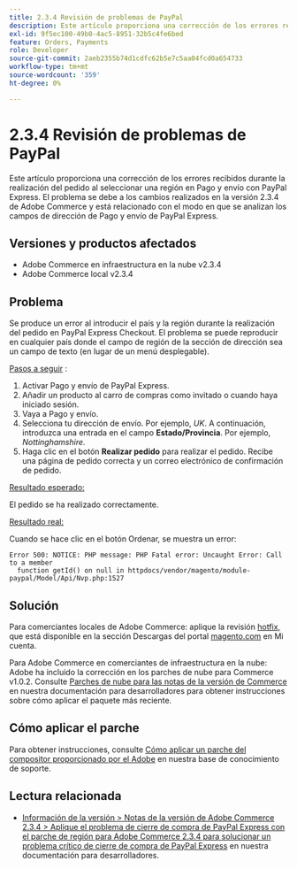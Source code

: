 ```yaml
---
title: 2.3.4 Revisión de problemas de PayPal
description: Este artículo proporciona una corrección de los errores recibidos durante la realización del pedido al seleccionar una región en Pago y envío con PayPal Express. El problema se debe a los cambios realizados en la versión 2.3.4 de Adobe Commerce y está relacionado con el modo en que se analizan los campos de dirección de Pago y envío de PayPal Express.
exl-id: 9f5ec100-49b0-4ac5-8951-32b5c4fe6bed
feature: Orders, Payments
role: Developer
source-git-commit: 2aeb2355b74d1cdfc62b5e7c5aa04fcd0a654733
workflow-type: tm+mt
source-wordcount: '359'
ht-degree: 0%

---
```


# 2.3.4 Revisión de problemas de PayPal

Este artículo proporciona una corrección de los errores recibidos durante la realización del pedido al seleccionar una región en Pago y envío con PayPal Express. El problema se debe a los cambios realizados en la versión 2.3.4 de Adobe Commerce y está relacionado con el modo en que se analizan los campos de dirección de Pago y envío de PayPal Express.

## Versiones y productos afectados

* Adobe Commerce en infraestructura en la nube v2.3.4
* Adobe Commerce local v2.3.4

## Problema

Se produce un error al introducir el país y la región durante la realización del pedido en PayPal Express Checkout. El problema se puede reproducir en cualquier país donde el campo de región de la sección de dirección sea un campo de texto (en lugar de un menú desplegable).

<u>Pasos a seguir</u> :

1. Activar Pago y envío de PayPal Express.
1. Añadir un producto al carro de compras como invitado o cuando haya iniciado sesión.
1. Vaya a Pago y envío.
1. Selecciona tu dirección de envío. Por ejemplo, *UK*. A continuación, introduzca una entrada en el campo **Estado/Provincia**. Por ejemplo, *Nottinghamshire*.
1. Haga clic en el botón **Realizar pedido** para realizar el pedido. Recibe una página de pedido correcta y un correo electrónico de confirmación de pedido.

<u>Resultado esperado:</u>

El pedido se ha realizado correctamente.

<u>Resultado real:</u>

Cuando se hace clic en el botón Ordenar, se muestra un error:

```
Error 500: NOTICE: PHP message: PHP Fatal error: Uncaught Error: Call to a member
  function getId() on null in httpdocs/vendor/magento/module-paypal/Model/Api/Nvp.php:1527
```

## Solución

Para comerciantes locales de Adobe Commerce: aplique la revisión [hotfix,](https://magento.com/tech-resources/download#download2353) que está disponible en la sección Descargas del portal [magento.com](https://magento.com) en Mi cuenta.

Para Adobe Commerce en comerciantes de infraestructura en la nube: Adobe ha incluido la corrección en los parches de nube para Commerce v1.0.2. Consulte [Parches de nube para las notas de la versión de Commerce](https://experienceleague.adobe.com/es/docs/commerce-cloud-service/user-guide/release-notes/cloud-patches?itm_source=devdocs&itm_medium=quick_search&itm_campaign=federated_search&itm_term=cloud%20patche) en nuestra documentación para desarrolladores para obtener instrucciones sobre cómo aplicar el paquete más reciente.

## Cómo aplicar el parche

Para obtener instrucciones, consulte [Cómo aplicar un parche del compositor proporcionado por el Adobe](/help/how-to/general/how-to-apply-a-composer-patch-provided-by-magento.md) en nuestra base de conocimiento de soporte.

## Lectura relacionada

* [Información de la versión > Notas de la versión de Adobe Commerce 2.3.4 > Aplique el problema de cierre de compra de PayPal Express con el parche de región para Adobe Commerce 2.3.4 para solucionar un problema crítico de cierre de compra de PayPal Express](https://commerce-docs.github.io/devdocs-archive/2.3/guides/v2.3/release-notes/release-notes-2-3-4-commerce.html#apply-the-paypal-express-checkout-issue-with-region-patch-for-magento-234-to-address-a-critical-paypal-express-checkout-issue) en nuestra documentación para desarrolladores.
